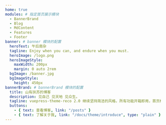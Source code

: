 ```yaml
---
home: true
modules: # 指定首页展示模块
  - BannerBrand
  - Blog
  - MdContent
  - Features
  - Footer
banner: # banner 模块的配置
  heroText: 午后南杂
  tagline: Enjoy when you can, and endure when you must.
  heroImage: /logo.png
  heroImageStyle:
    maxWidth: 200px
    margin: 0 auto 2rem
  bgImage: /banner.jpg
  bgImageStyle:
    height: 450px
bannerBrand: # bannerBrand 模块的配置
  title: 山有扶苏的博客
  description: 见自己 见天地 见众生。
  tagline: vuepress-theme-reco 2.0 继续坚持简洁的风格，所有功能开箱即用，首页模块化组装，使用 tailwindcss 书写样式，将 Vite 作为默认编译器。你只需要负责内容创作，其他请交给我。
  buttons:
    - { text: 查看博客, link: "/posts" }
    - { text: 了解关于我, link: "/docs/theme/introduce", type: "plain" }
---
```


